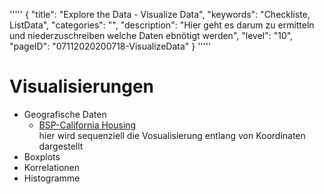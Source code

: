 '''''
{
"title": "Explore the Data - Visualize Data",
"keywords": "Checkliste, ListData",
"categories": "",
"description": "Hier geht es darum zu ermitteln und niederzuschreiben welche Daten ebnötigt werden",
"level": "10",
"pageID": "07112020200718-VisualizeData"
}
'''''

# Visualisierungen

- Geografische Daten
  - [BSP-California Housing](16112020-10-California-Housing-EDA)<br> hier wird sequenziell die Vosualisierung entlang von Koordinaten dargestellt
- Boxplots
- Korrelationen
- Histogramme


